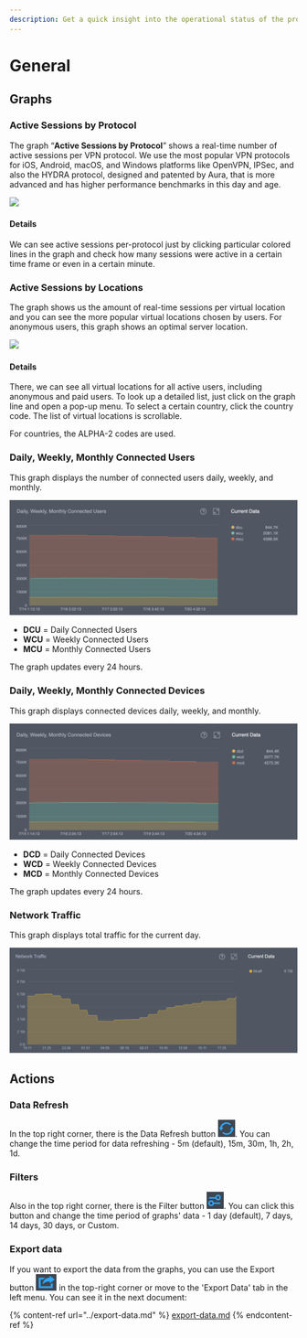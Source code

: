 ```yaml
---
description: Get a quick insight into the operational status of the project
---
```


# General

## Graphs

### Active Sessions by Protocol

The graph “**Active Sessions by Protocol**” shows a real-time number of active sessions per VPN protocol. We use the most popular VPN protocols for iOS, Android, macOS, and Windows platforms like OpenVPN, IPSec, and also the HYDRA protocol, designed and patented by Aura, that is more advanced and has higher performance benchmarks in this day and age. &#x20;

![](<../../.gitbook/assets/active\_session\_protocol (1).png>)

#### Details

We can see active sessions per-protocol just by clicking particular colored lines in the graph and check how many sessions were active in a certain time frame or even in a certain minute.

### Active Sessions by Locations

The graph shows us the amount of real-time sessions per virtual location and you can see the more popular virtual locations chosen by users. For anonymous users, this graph shows an optimal server location. &#x20;

![](../../.gitbook/assets/active\_session\_locations.png)

#### Details

There, we can see all virtual locations for all active users, including anonymous and paid users. To look up a detailed list, just click on the graph line and open a pop-up menu. To select a certain country, click the country code. The list of virtual locations is scrollable.

For countries, the ALPHA-2 codes are used.

### Daily, Weekly, Monthly Connected Users

This graph displays the number of connected users daily, weekly, and monthly.

![](<../../.gitbook/assets/mcu (1).png>)

* **DCU** = Daily Connected Users
* **WCU** = Weekly Connected Users
* **MCU** = Monthly Connected Users

The graph updates every 24 hours.

### Daily, Weekly, Monthly Connected Devices

This graph displays connected devices daily, weekly, and monthly.

![](../../.gitbook/assets/mcd.png)

* **DCD** = Daily Connected Devices
* **WCD** = Weekly Connected Devices
* **MCD** = Monthly Connected Devices

The graph updates every 24 hours.

### Network Traffic

This graph displays total traffic for the current day.

![](<../../.gitbook/assets/image (14) (1).png>)

## Actions

### Data Refresh

In the top right corner, there is the Data Refresh button ![](<../../.gitbook/assets/image (13).png>). You can change the time period for data refreshing - 5m (default), 15m, 30m, 1h, 2h, 1d.

### Filters

Also in the top right corner, there is the Filter button ![](<../../.gitbook/assets/image (12).png>). You can click this button and change the time period of graphs' data - 1 day (default), 7 days, 14 days, 30 days, or Custom.

### Export data

If you want to export the data from the graphs, you can use the Export button ![](<../../.gitbook/assets/image (10).png>) in the top-right corner or move to the 'Export Data' tab in the left menu. You can see it in the next document:

{% content-ref url="../export-data.md" %}
[export-data.md](../export-data.md)
{% endcontent-ref %}

